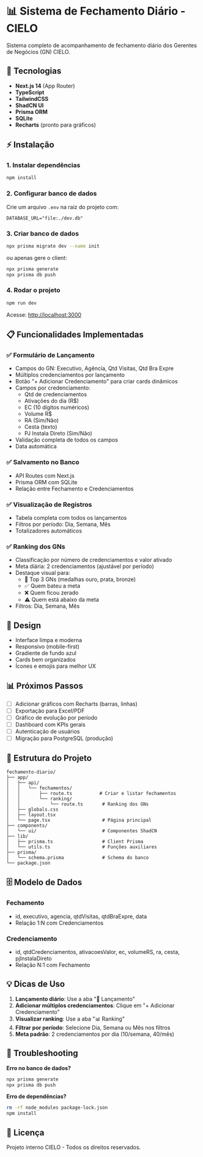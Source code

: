 # 📊 Sistema de Fechamento Diário - CIELO

Sistema completo de acompanhamento de fechamento diário dos Gerentes de Negócios (GN) CIELO.

## 🚀 Tecnologias

- **Next.js 14** (App Router)
- **TypeScript**
- **TailwindCSS**
- **ShadCN UI**
- **Prisma ORM**
- **SQLite**
- **Recharts** (pronto para gráficos)

## ⚡ Instalação

### 1. Instalar dependências

```bash
npm install
```

### 2. Configurar banco de dados

Crie um arquivo `.env` na raiz do projeto com:

```env
DATABASE_URL="file:./dev.db"
```

### 3. Criar banco de dados

```bash
npx prisma migrate dev --name init
```

ou apenas gere o client:

```bash
npx prisma generate
npx prisma db push
```

### 4. Rodar o projeto

```bash
npm run dev
```

Acesse: [http://localhost:3000](http://localhost:3000)

## 📋 Funcionalidades Implementadas

### ✅ Formulário de Lançamento
- Campos do GN: Executivo, Agência, Qtd Visitas, Qtd Bra Expre
- Múltiplos credenciamentos por lançamento
- Botão "+ Adicionar Credenciamento" para criar cards dinâmicos
- Campos por credenciamento:
  - Qtd de credenciamentos
  - Ativações do dia (R$)
  - EC (10 dígitos numéricos)
  - Volume R$
  - RA (Sim/Não)
  - Cesta (texto)
  - PJ Instala Direto (Sim/Não)
- Validação completa de todos os campos
- Data automática

### ✅ Salvamento no Banco
- API Routes com Next.js
- Prisma ORM com SQLite
- Relação entre Fechamento e Credenciamentos

### ✅ Visualização de Registros
- Tabela completa com todos os lançamentos
- Filtros por período: Dia, Semana, Mês
- Totalizadores automáticos

### ✅ Ranking dos GNs
- Classificação por número de credenciamentos e valor ativado
- Meta diária: 2 credenciamentos (ajustável por período)
- Destaque visual para:
  - 🥇 Top 3 GNs (medalhas ouro, prata, bronze)
  - ✅ Quem bateu a meta
  - ❌ Quem ficou zerado
  - ⚠️ Quem está abaixo da meta
- Filtros: Dia, Semana, Mês

## 🎨 Design

- Interface limpa e moderna
- Responsivo (mobile-first)
- Gradiente de fundo azul
- Cards bem organizados
- Ícones e emojis para melhor UX

## 📊 Próximos Passos

- [ ] Adicionar gráficos com Recharts (barras, linhas)
- [ ] Exportação para Excel/PDF
- [ ] Gráfico de evolução por período
- [ ] Dashboard com KPIs gerais
- [ ] Autenticação de usuários
- [ ] Migração para PostgreSQL (produção)

## 📁 Estrutura do Projeto

```
fechamento-diario/
├── app/
│   ├── api/
│   │   └── fechamentos/
│   │       ├── route.ts          # Criar e listar fechamentos
│   │       └── ranking/
│   │           └── route.ts       # Ranking dos GNs
│   ├── globals.css
│   ├── layout.tsx
│   └── page.tsx                   # Página principal
├── components/
│   └── ui/                        # Componentes ShadCN
├── lib/
│   ├── prisma.ts                  # Client Prisma
│   └── utils.ts                   # Funções auxiliares
├── prisma/
│   └── schema.prisma              # Schema do banco
└── package.json
```

## 🗄️ Modelo de Dados

### Fechamento
- id, executivo, agencia, qtdVisitas, qtdBraExpre, data
- Relação 1:N com Credenciamentos

### Credenciamento
- id, qtdCredenciamentos, ativacoesValor, ec, volumeRS, ra, cesta, pjInstalaDireto
- Relação N:1 com Fechamento

## 💡 Dicas de Uso

1. **Lançamento diário**: Use a aba "📝 Lançamento"
2. **Adicionar múltiplos credenciamentos**: Clique em "+ Adicionar Credenciamento"
3. **Visualizar ranking**: Use a aba "📊 Ranking"
4. **Filtrar por período**: Selecione Dia, Semana ou Mês nos filtros
5. **Meta padrão**: 2 credenciamentos por dia (10/semana, 40/mês)

## 🐛 Troubleshooting

**Erro no banco de dados?**
```bash
npx prisma generate
npx prisma db push
```

**Erro de dependências?**
```bash
rm -rf node_modules package-lock.json
npm install
```

## 📝 Licença

Projeto interno CIELO - Todos os direitos reservados.

